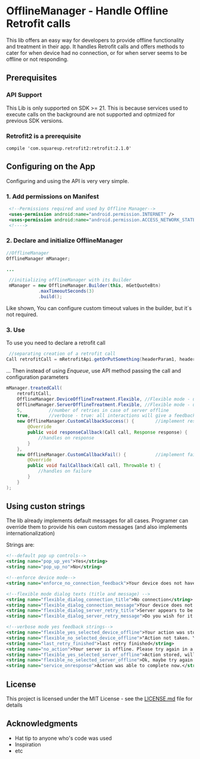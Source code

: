 # OfflineManager - Handle Offline Retrofit calls

This lib offers an easy way for developers to provide offline functionality and treatment in their app.
It handles Retrofit calls and offers methods to cater for when device had no connection, or for when server seems to be offline or not responding.

## Prerequisites

### API Support
This Lib is only supported on SDK >= 21. This is because services used to execute calls on the background are not supported and optmized for previous SDK versions.

### Retrofit2 is a prerequisite
```
compile 'com.squareup.retrofit2:retrofit:2.1.0'
```


## Configuring on the App

Configuring and using the API is very very simple.

### 1. Add permissions on Manifest

```xml
 <!--Permissions required and used by Offline Manager-->
 <uses-permission android:name="android.permission.INTERNET" />
 <uses-permission android:name="android.permission.ACCESS_NETWORK_STATE" />
 <!---->
```

### 2. Declare and initialize OfflineManager
```java
//OfflineManager
OfflineManager mManager;

...

 //initializing offlineManager with its Builder
 mManager = new OfflineManager.Builder(this, mGetQuoteBtn)
            .maxTimeoutSeconds(3)
            .build();
```
Like shown, You can configure custom timeout values in the builder, but it´s not required.

### 3. Use

To use you need to declare a retrofit call

```java
 //separating creation of a retrofit call
Call retrofitCall = mRetrofitApi.getOrPutSomething(headerParam1, headerParam2/);
```

... Then instead of using *Enqueue*, use API method passing the call and configuration parameters

```java
mManager.treatedCall(
    retrofitCall, 
    OfflineManager.DeviceOfflineTreatment.Flexible, //Flexible mode - user interaction via pop up
    OfflineManager.ServerOfflineTreatment.Flexible, //Flexible mode - user interaction via pop up
    5,          //number of retries in case of server offline
    true,       //verbose - true: all interactions will give a feedback message to the user
    new OfflineManager.CustomCallbackSuccess() {        //implement response callback here
        @Override
        public void responseCallback(Call call, Response response) {
            //handles on response
        }
    },
    new OfflineManager.CustomCallbackFail() {           //implement failure callback here
        @Override
        public void failCallback(Call call, Throwable t) {
            //handles on failure
        }
    }
);
```

## Using custon strings

The lib already implements default messages for all cases. Programer can override them to provide his own custom messages (and also implements internationalization)

Strings are:

```xml
<!--default pop up controls-->
<string name="pop_up_yes">Yes</string>
<string name="pop_up_no">No</string>

<!--enforce device mode-->
<string name="enforce_no_connection_feedback">Your device does not have connection. Please try again later.</string>

<!--flexible mode dialog texts (title and message) -->
<string name="flexible_dialog_connection_title">No connection</string>
<string name="flexible_dialog_connection_message">Your device does not have connection. Do you wish to automatically proceeds when internet becomes available?</string>
<string name="flexible_dialog_server_retry_title">Server appears to be offline...</string>
<string name="flexible_dialog_server_retry_message">Do you wish for it to be done again in a few minutes?</string>

<!--verbose mode yes feedback strings-->
<string name="flexible_yes_selected_device_offline">Your action was stored and will take effect as soon as the device gets an active connection.</string>
<string name="flexible_no_selected_device_offline">"Action not taken. You can try again later."</string>
<string name="last_retry_finished">last retry finished</string>
<string name="no_action">Your server is offline. Please try again in a later time.</string>
<string name="flexible_yes_selected_server_offline">Action stored, will be tried again in a bit</string>
<string name="flexible_no_selected_server_offline">Ok, maybe try again later for yourself</string>
<string name="service_onresponse">Action was able to complete now.</string>
```

## License

This project is licensed under the MIT License - see the [LICENSE.md](LICENSE.md) file for details

## Acknowledgments

* Hat tip to anyone who's code was used
* Inspiration
* etc
